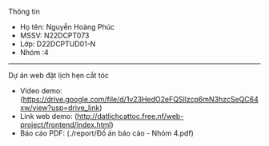 Thông tin
- Họ tên: Nguyễn Hoàng Phúc
- MSSV: N22DCPT073
- Lớp: D22DCPTUD01-N
- Nhóm :4

---

Dự án web đặt lịch hẹn cắt tóc 
- Video demo: (https://drive.google.com/file/d/1v23HedO2eFQSllzcp6mN3hzcSeQC64xw/view?usp=drive_link)
- Link web demo: (http://datlichcattoc.free.nf/web-project/frontend/index.html)
- Báo cáo PDF: (./report/Đồ án báo cáo - Nhóm 4.pdf)

